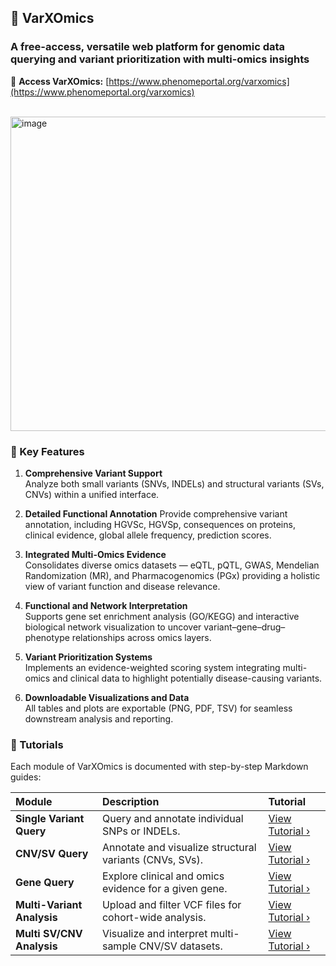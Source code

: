 ## 🧬 VarXOmics  
### A free-access, versatile web platform for genomic data querying and variant prioritization with multi-omics insights  

📍 **Access VarXOmics:** [https://www.phenomeportal.org/varxomics](https://www.phenomeportal.org/varxomics)  

<br>

<img width="732" height="503" alt="image" src="https://github.com/user-attachments/assets/38341a95-0609-4ba3-80f9-0747c9c6f6c2" />

<br>

### 🌟 Key Features

1. **Comprehensive Variant Support**  
   Analyze both small variants (SNVs, INDELs) and structural variants (SVs, CNVs) within a unified interface.  

2. **Detailed Functional Annotation**
   Provide comprehensive variant annotation, including HGVSc, HGVSp, consequences on proteins, clinical evidence, global allele frequency, prediction scores.

3. **Integrated Multi-Omics Evidence**  
   Consolidates diverse omics datasets — eQTL, pQTL, GWAS, Mendelian Randomization (MR), and Pharmacogenomics (PGx) providing a holistic view of variant function and disease relevance.  

4. **Functional and Network Interpretation**  
   Supports gene set enrichment analysis (GO/KEGG) and interactive biological network visualization to uncover variant–gene–drug–phenotype relationships across omics layers.  

5. **Variant Prioritization Systems**  
   Implements an evidence-weighted scoring system integrating multi-omics and clinical data to highlight potentially disease-causing variants.  

6. **Downloadable Visualizations and Data**  
   All tables and plots are exportable (PNG, PDF, TSV) for seamless downstream analysis and reporting.  

### 📘 Tutorials

Each module of VarXOmics is documented with step-by-step Markdown guides:

| Module | Description | Tutorial |
|:-------|:-------------|:----------|
| **Single Variant Query** | Query and annotate individual SNPs or INDELs. | [View Tutorial ›](https://github.com/XinmengLiao/PhenomePortal-VarXOmics/blob/main/Tutorials/Variant%20Query.md) |
| **CNV/SV Query** | Annotate and visualize structural variants (CNVs, SVs). | [View Tutorial ›](https://github.com/XinmengLiao/PhenomePortal-VarXOmics/blob/main/Tutorials/Variant%20Query.md) |
| **Gene Query** | Explore clinical and omics evidence for a given gene. | [View Tutorial ›]([./docs/Gene_Query.md](https://github.com/XinmengLiao/PhenomePortal-VarXOmics/blob/main/Tutorials/Gene%20Query.md)) |
| **Multi-Variant Analysis** | Upload and filter VCF files for cohort-wide analysis. | [View Tutorial ›](https://github.com/XinmengLiao/PhenomePortal-VarXOmics/blob/main/Tutorials/Small%20variant%20interpretation.md) |
| **Multi SV/CNV Analysis** | Visualize and interpret multi-sample CNV/SV datasets. | [View Tutorial ›](https://github.com/XinmengLiao/PhenomePortal-VarXOmics/blob/main/Tutorials/CNVs%20and%20SVs%20intrepretation.md) |

